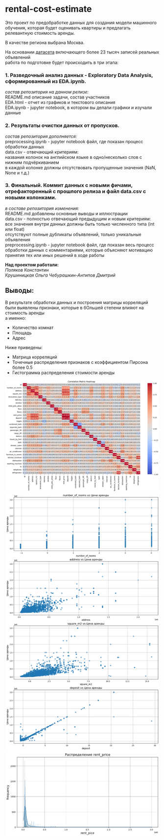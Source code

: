 # rental-cost-estimate  
Это проект по предобработке данных для создания модели машинного обучения, которая будет оценивать квартиры и предлагать релевантную стоимость аренды.  
  
В качестве региона выбрана Москва.  
  
На основании [датасета](https://drive.google.com/drive/folders/1fiFYfUzHqdt8ASeYIprfGAWNXn4TAPfO) включающего более 23 тысяч записей реальных объявлений  
работа по подготовке будет происходить в три этапа:  
  
### 1. Разведочный анализ данных - Exploratory Data Analysis, сформированный из EDA.ipynb.
  
*состав репозитория на данном релизе:*  
README.md описание задачи, состав участников  
EDA.html - отчет из графиков и текстового описания  
EDA.ipynb - jupyter notebook, в котором вы делали графики и изучали данные  
  
### 2. Результаты очистки данных от пропусков.  
  
*состав репозитория дополняется:*  
preprocessing.ipynb - jupyter notebook файл, где показан процесс обработки данных  
data.csv - отвечающий критериям:  
названия колонок на английском языке в одно/несколько слов с нижним подчёркиванием  
в каждой колонке должны отсутствовать пропущенные значения (NaN, None и т.д.)  
  
### 3. Финальный. Коммит данных с новыми фичами, отрефакторенный с прошлого релиза и файл data.csv c новыми колонками.  
  
*в составе репозитория изменения:*  
README.md добавлены основные выводы и иллюстрации  
data.csv - полностью отвечающий предыдущим и новым критериям:  
все значения внутри данных должны быть только численного типа (int или float)  
отсутствуют полные дубликаты объявлений, только уникальные объявления  
preprocessing.ipynb - jupyter notebook файл, где показан весь процесс обработки данных с комментариями, которые объясняют мотивацию принятия тех или иных решений в ходе работы

**Над проектом работали:**  
*Поляков Константин*  
*Крушиницкая Ольга*
*Чебурашкин-Антипов Дмитрий* 
  
## Выводы:  
  
В результате обработки данных и построения матрицы корреляций были выявлены признаки, которые в бОльшей степени влияют на стоимость аренды  
а именно:  
* Количество комнат
* Площадь
* Адрес
  
Ниже приведены:  
* Матрица корреляций
* Точечные распределения признаков с коэффициентом Пирсона более 0.5
* Гистограмма распределения стоимости аренды

![corr_matrix](src/matrix.png)
![scatter](src/scatter.png)
![hist](src/hist.png)

